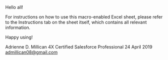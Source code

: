Hello all!

For instructions on how to use this macro-enabled Excel sheet, please refer to the Instructions tab on the sheet itself, which contains all relevant information.

Happy using!

Adrienne D. Millican
4X Certified Salesforce Professional
24 April 2019
admillican08@gmail.com
